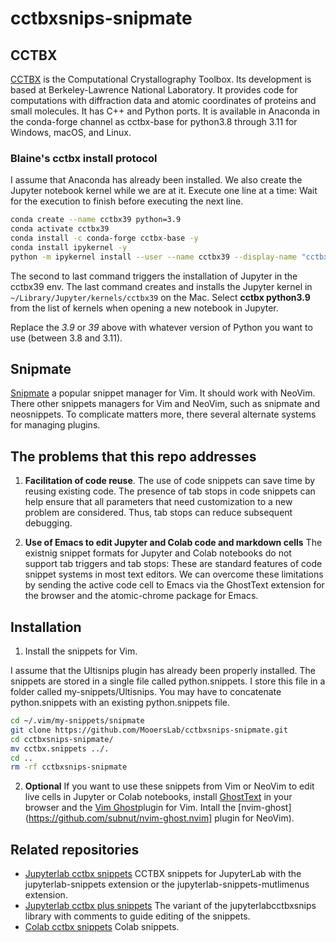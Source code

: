 # cctbxsnips-snipmate

## CCTBX

[CCTBX](https://github.com/cctbx/cctbx_project) is the Computational Crystallography Toolbox. 
Its development is based at Berkeley-Lawrence National Laboratory.
It provides code for computations with diffraction data and atomic coordinates of proteins and small molecules.
It has C++ and Python ports.
It is available in Anaconda in the conda-forge channel as cctbx-base for python3.8 through 3.11 for Windows, macOS, and Linux.

### Blaine's cctbx install protocol

I assume that Anaconda has already been installed. We also create the Jupyter notebook kernel while we are at it. Execute one line at a time: Wait for the execution to finish before executing the next line.

```bash
conda create --name cctbx39 python=3.9
conda activate cctbx39
conda install -c conda-forge cctbx-base -y
conda install ipykernel -y
python -m ipykernel install --user --name cctbx39 --display-name "cctbx python3.9"
```

The second to last command triggers the installation of Jupyter in the cctbx39 env.
The last command creates and installs the Jupyter kernel in `~/Library/Jupyter/kernels/cctbx39` on the Mac.
Select **cctbx python3.9** from the list of kernels when opening a new notebook in Jupyter.

Replace the *3.9* or *39* above with whatever version of Python you want to use (between 3.8 and 3.11).

## Snipmate

[Snipmate](https://github.com/garbas/vim-snipmate) a popular snippet manager for Vim.
It should work with NeoVim.
There other snippets managers for Vim and NeoVim, such as snipmate and neosnippets.
To complicate matters more, there several alternate systems for managing plugins.


## The problems that this repo addresses

1. **Facilitation of code reuse**. The use of code snippets can save time by reusing existing code. The presence of tab stops in code snippets can help ensure that all parameters that need customization to a new problem are considered. Thus, tab stops can reduce subsequent debugging.

2. **Use of Emacs to edit Jupyter and Colab code and markdown cells** The existnig snippet formats for Jupyter and Colab notebooks do not support tab triggers and tab stops: These are standard features of code snippet systems in most text editors. We can overcome these limitations by sending the active code cell to Emacs via the GhostText extension for the browser and the atomic-chrome package for Emacs.

## Installation

1. Install the snippets for Vim.

I assume that the Ultisnips plugin has already been properly installed.
The snippets are stored in a single file called python.snippets.
I store this file in a folder called my-snippets/Ultisnips.
You may have to concatenate python.snippets with an existing python.snippets file.

```bash
cd ~/.vim/my-snippets/snipmate
git clone https://github.com/MooersLab/cctbxsnips-snipmate.git
cd cctbxsnips-snipmate/
mv cctbx.snippets ../.
cd ..
rm -rf cctbxsnips-snipmate
```

2. **Optional** If you want to use these snippets from Vim or NeoVim to edit live cells in Jupyter or Colab notebooks, install [GhostText](https://ghosttext.fregante.com/) in your browser and the [Vim Ghost](https://github.com/raghur/vim-ghost)plugin for Vim. Intall the [nvim-ghost](https://github.com/subnut/nvim-ghost.nvim] plugin for NeoVim).


## Related repositories

- [Jupyterlab cctbx snippets](https://github.com/MooersLab/jupyterlabcctbxsnips) CCTBX snippets for JupyterLab with the jupyterlab-snippets extension or the jupyterlab-snippets-mutlimenus extension.
- [Jupyterlab cctbx plus snippets](https://github.com/MooersLab/jupyterlabcctbxsnipsplus) The variant of the jupyterlabcctbxsnips library with comments to guide editing of the snippets.
- [Colab cctbx snippets](https://github.com/MooersLab/colabcctbxsnips) Colab snippets.
